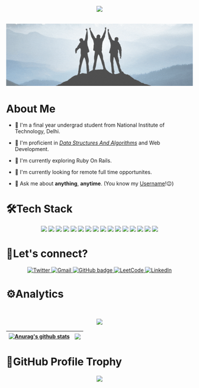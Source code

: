 <p align="center">
  <img src="https://readme-typing-svg.herokuapp.com?color=%23348AAD&size=17&center=true&lines=Hi%2C+My+name+is+Saurabh+Kumar;Welcome+to+my+GitHub+Profile" />
</p>

<h2 align="center"><img src="header.gif"></h2>

<!-- <p align="center">
 <img width="50pxpx" src="https://res.cloudinary.com/anuraghazra/image/upload/v1594908242/logo_ccswme.svg" align="center" alt="Github Readme Stats" />
</p> -->

<!-- <p align="center"> <img src="https://komarev.com/ghpvc/?username=asksaurabh&color=blue" alt="Saurabh Kumar"/> </p> -->


# About Me
-   🔭 I'm a final year undergrad student from National Institute of Technology, Delhi.

-   🌱 I'm proficient in _[Data Structures And Algorithms](https://leetcode.com/asksaurabh101/)_ and Web Development.
   
-   👯 I'm currently exploring Ruby On Rails.
   
-   🤔 I'm currently looking for remote full time opportunites.

-   💬 Ask me about **anything**, **anytime**. (You know my [Username](https://github.com/asksaurabh)!😉)

# 🛠Tech Stack
<p align="center">
 <img src="https://img.shields.io/badge/C-00599C?style=flat-square&logo=c&logoColor=white"/>
<img src="https://img.shields.io/badge/-java-E34A86?style=flat-square&logo=java"/>
<img src="https://img.shields.io/badge/-C++-00599C?style=flat-square&logo=c"/>
<img src="https://img.shields.io/badge/-HTML5-E34F26?style=flat-square&logo=html5&logoColor=white"/>
<img src="https://img.shields.io/badge/-CSS3-1572B6?style=flat-square&logo=css3"/>
<img src="https://img.shields.io/badge/-Bootstrap-563D7C?style=flat-square&logo=bootstrap"/>
<img src="https://img.shields.io/badge/-Heroku-430098?style=flat-square&logo=heroku"/>
<img src="https://img.shields.io/badge/-JavaScript-black?style=flat-square&logo=javascript"/>
<img src="https://img.shields.io/badge/-Nodejs-black?style=flat-square&logo=Node.js"/>
<img src="https://img.shields.io/badge/-React-black?style=flat-square&logo=react"/>
<img src="https://img.shields.io/badge/-MongoDB-black?style=flat-square&logo=mongodb"/>
<img src="https://img.shields.io/badge/-MySQL-black?style=flat-square&logo=mysql"/>
<img src="https://img.shields.io/badge/-Git-black?style=flat-square&logo=git"/>
<img src="https://img.shields.io/badge/-GitHub-black?style=flat-square&logo=github"/>
<img src="https://img.shields.io/badge/-Ruby-black?style=flat-square&logo=Ruby&logoColor=red">
<img src="https://img.shields.io/badge/-RubyOnRails-black?style=flat-square&logo=RubyOnRails&logoColor=red">
</p>

# 🤝Let's connect? 

<p align="center">
  <a href="https://twitter.com/asksaurabh101">
    <img src="https://img.shields.io/badge/-Twitter-blue?style=for-the-badge&logo=Twitter&logoColor=white&link=https://twitter.com/asksaurabh101" alt="Twitter" />
  </a>
  <a href="mailto: asksaurabh101@gmail.com">
    <img src="https://img.shields.io/badge/-Gmail-red?style=for-the-badge&logo=gmail&logoColor=white&link=mailto:asksaurabh101@gmail.com" alt="Gmail" />
  </a>
  <a href="https://github.com/asksaurabh">
    <img src="https://img.shields.io/badge/-Github-000?style=for-the-badge&logo=Github&logoColor=white&link=https://github.com/asksaurabh" alt="GitHub badge" />
  </a>
  <a href="https://leetcode.com/asksaurabh101/">
  <img src="https://img.shields.io/badge/-Leetcode-yellow?style=for-the-badge&logo=Leetcode&logoColor=white&link=https://leetcode.com/asksaurabh101/" alt="LeetCode" />
  <a href="https://www.linkedin.com/in/saurabh-kumar-aa89001ab/">
    <img src="https://img.shields.io/badge/-LinkedIn-blue?style=for-the-badge&logo=Linkedin&logoColor=white&link=https://www.linkedin.com/in/saurabh-kumar-aa89001ab/" alt="LinkedIn" />
  </a>
</p>

# ⚙️Analytics
<br>
<p align = "center">
 <img  src="https://github-readme-streak-stats.herokuapp.com/?user=asksaurabh&show_icons=true&locale=en&layout=compact&theme=tokyonight&line_height=0" />
</p>

| <a href="https://awesome-github-stats.azurewebsites.net/index.html??cardType=github&theme=tokyonight"><img align="center" src="https://awesome-github-stats.azurewebsites.net/user-stats/asksaurabh?cardType=github&theme=tokyonight" alt="Anurag's github stats" /></a> | <a href="https://github.com/anuraghazra/github-readme-stats"><img align="center" src="https://github-readme-stats.vercel.app/api/top-langs/?username=asksaurabh&&langs_count=8&layout=compact&theme=tokyonight&hide_border=true" /></a> |
| ------------- | ------------- |

# 👑GitHub Profile Trophy
<p align="center">
<a href="https://github.com/ryo-ma/github-profile-trophy"><img align="center" src="https://github-profile-trophy.vercel.app/?username=asksaurabh&margin-w=15&row=2&column=3&theme=matrix" /></a>
</p>

<!-- <p align = "center">
 <img src="https://activity-graph.herokuapp.com/graph?username=asksaurabh&theme=redical">
</p>  -->

<!-- <p align="center"> <img src="https://quotes-github-readme.vercel.app/api?type=horizontal&theme=tokyonight" alt="Saurabh Kumar"/> </p> -->
